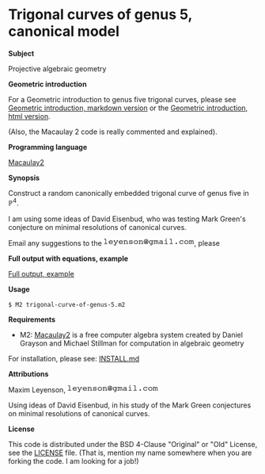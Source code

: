 # Trigonal curves of genus 5, canonical model


**Subject**

Projective algebraic geometry

**Geometric introduction**

For a Geometric introduction to genus five trigonal curves, please see
[Geometric introduction, markdown version](Geometric-introduction.md) or the
[Geometric introduction, html version](Geometric-introduction/Geometric-introduction.via-pandoc.html).

(Also, the Macaulay 2 code is really commented and explained).

**Programming language**

[Macaulay2](https://en.wikipedia.org/wiki/Macaulay2) 


**Synopsis**

Construct a random canonically embedded trigonal curve of genus five in $`\mathbb{P}^4`$.

I am using some ideas of David Eisenbud, who was testing Mark
Green's conjecture on minimal resolutions of canonical curves.

Email any suggestions to the ![email address](images/email-address-image.resample-100.gif), please

**Full output with equations, example**

 [Full output, example](output-example.txt)

**Usage**

```bash
$ M2 trigonal-curve-of-genus-5.m2
```

**Requirements**

   * M2:  [Macaulay2](https://en.wikipedia.org/wiki/Macaulay2) is a free computer algebra system created by Daniel Grayson 
and Michael Stillman for computation in algebraic geometry


For installation, please see: [INSTALL.md](INSTALL.md)


**Attributions**

Maxim Leyenson, ![email address](images/email-address-image.resample-100.gif)

Using ideas of David Eisenbud, in his study of the Mark Green conjectures on minimal resolutions of canonical curves.


**License**

This code is distributed under the BSD 4-Clause "Original" or "Old" License,
see the [LICENSE](BSD-4-Clause.pandoc.md) file. (That is, mention my name somewhere when you are forking the
code. I am looking for a job!)
